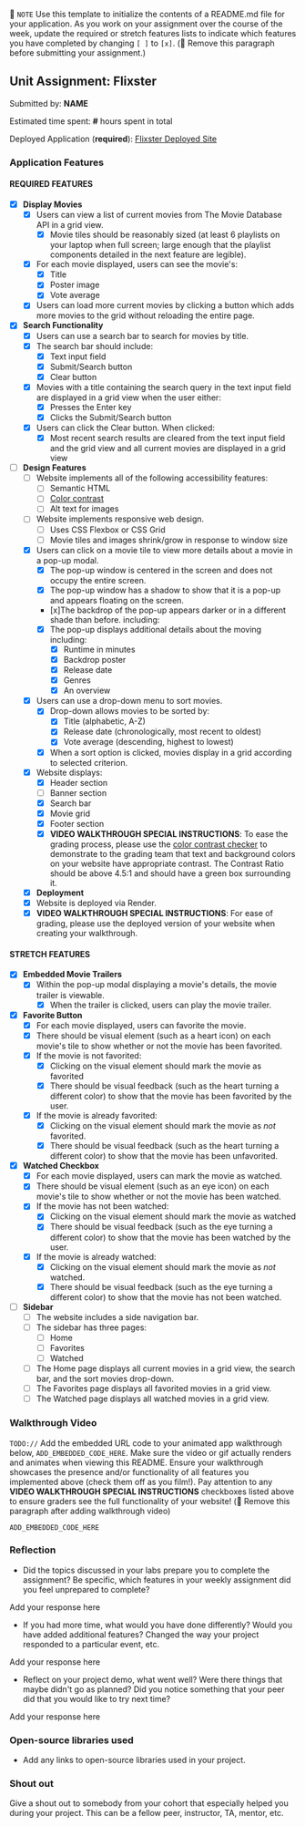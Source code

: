 📝 `NOTE` Use this template to initialize the contents of a README.md file for your application. As you work on your assignment over the course of the week, update the required or stretch features lists to indicate which features you have completed by changing `[ ]` to `[x]`. (🚫 Remove this paragraph before submitting your assignment.)

## Unit Assignment: Flixster

Submitted by: **NAME**

Estimated time spent: **#** hours spent in total

Deployed Application (**required**): [Flixster Deployed Site](ADD_LINK_HERE)

### Application Features

#### REQUIRED FEATURES

- [x] **Display Movies**
  - [x] Users can view a list of current movies from The Movie Database API in a grid view.
    - [x] Movie tiles should be reasonably sized (at least 6 playlists on your laptop when full screen; large enough that the playlist components detailed in the next feature are legible).
  - [x] For each movie displayed, users can see the movie's:
    - [x] Title
    - [x] Poster image
    - [x] Vote average
  - [x] Users can load more current movies by clicking a button which adds more movies to the grid without reloading the entire page.
- [x] **Search Functionality**
  - [x] Users can use a search bar to search for movies by title.
  - [x] The search bar should include:
    - [x] Text input field
    - [x] Submit/Search button
    - [x] Clear button
  - [x] Movies with a title containing the search query in the text input field are displayed in a grid view when the user either:
    - [x] Presses the Enter key
    - [x] Clicks the Submit/Search button
  - [x] Users can click the Clear button. When clicked:
    - [x] Most recent search results are cleared from the text input field and the grid view and all current movies are displayed in a grid view
- [ ] **Design Features**
  - [ ] Website implements all of the following accessibility features:
    - [ ] Semantic HTML
    - [ ] [Color contrast](https://webaim.org/resources/contrastchecker/)
    - [ ] Alt text for images
  - [ ] Website implements responsive web design.
    - [ ] Uses CSS Flexbox or CSS Grid
    - [ ] Movie tiles and images shrink/grow in response to window size
  - [x] Users can click on a movie tile to view more details about a movie in a pop-up modal.
    - [x] The pop-up window is centered in the screen and does not occupy the entire screen.
    - [x] The pop-up window has a shadow to show that it is a pop-up and appears floating on the screen.
    - [x]The backdrop of the pop-up appears darker or in a different shade than before. including:
    - [x] The pop-up displays additional details about the moving including:
      - [x] Runtime in minutes
      - [x] Backdrop poster
      - [x] Release date
      - [x] Genres
      - [x] An overview
  - [x] Users can use a drop-down menu to sort movies.
    - [x] Drop-down allows movies to be sorted by:
      - [x] Title (alphabetic, A-Z)
      - [x] Release date (chronologically, most recent to oldest)
      - [x] Vote average (descending, highest to lowest)
    - [x] When a sort option is clicked, movies display in a grid according to selected criterion.
  - [x] Website displays:
    - [x] Header section
    - [ ] Banner section
    - [x] Search bar
    - [x] Movie grid
    - [x] Footer section
    - [x] **VIDEO WALKTHROUGH SPECIAL INSTRUCTIONS**: To ease the grading process, please use the [color contrast checker](https://webaim.org/resources/contrastchecker/) to demonstrate to the grading team that text and background colors on your website have appropriate contrast. The Contrast Ratio should be above 4.5:1 and should have a green box surrounding it.
  - [x] **Deployment**
  - [x] Website is deployed via Render.
  - [x] **VIDEO WALKTHROUGH SPECIAL INSTRUCTIONS**: For ease of grading, please use the deployed version of your website when creating your walkthrough.

#### STRETCH FEATURES

- [x] **Embedded Movie Trailers**
  - [x] Within the pop-up modal displaying a movie's details, the movie trailer is viewable.
    - [x] When the trailer is clicked, users can play the movie trailer.
- [x] **Favorite Button**
  - [x] For each movie displayed, users can favorite the movie.
  - [x] There should be visual element (such as a heart icon) on each movie's tile to show whether or not the movie has been favorited.
  - [x] If the movie is not favorited:
    - [x] Clicking on the visual element should mark the movie as favorited
    - [x] There should be visual feedback (such as the heart turning a different color) to show that the movie has been favorited by the user.
  - [x] If the movie is already favorited:
    - [x] Clicking on the visual element should mark the movie as _not_ favorited.
    - [x] There should be visual feedback (such as the heart turning a different color) to show that the movie has been unfavorited.
- [x] **Watched Checkbox**
  - [x] For each movie displayed, users can mark the movie as watched.
  - [x] There should be visual element (such as an eye icon) on each movie's tile to show whether or not the movie has been watched.
  - [x] If the movie has not been watched:
    - [x] Clicking on the visual element should mark the movie as watched
    - [x] There should be visual feedback (such as the eye turning a different color) to show that the movie has been watched by the user.
  - [x] If the movie is already watched:
    - [x] Clicking on the visual element should mark the movie as _not_ watched.
    - [x] There should be visual feedback (such as the eye turning a different color) to show that the movie has not been watched.
- [ ] **Sidebar**
  - [ ] The website includes a side navigation bar.
  - [ ] The sidebar has three pages:
    - [ ] Home
    - [ ] Favorites
    - [ ] Watched
  - [ ] The Home page displays all current movies in a grid view, the search bar, and the sort movies drop-down.
  - [ ] The Favorites page displays all favorited movies in a grid view.
  - [ ] The Watched page displays all watched movies in a grid view.

### Walkthrough Video

`TODO://` Add the embedded URL code to your animated app walkthrough below, `ADD_EMBEDDED_CODE_HERE`. Make sure the video or gif actually renders and animates when viewing this README. Ensure your walkthrough showcases the presence and/or functionality of all features you implemented above (check them off as you film!). Pay attention to any **VIDEO WALKTHROUGH SPECIAL INSTRUCTIONS** checkboxes listed above to ensure graders see the full functionality of your website! (🚫 Remove this paragraph after adding walkthrough video)

`ADD_EMBEDDED_CODE_HERE`

### Reflection

- Did the topics discussed in your labs prepare you to complete the assignment? Be specific, which features in your weekly assignment did you feel unprepared to complete?

Add your response here

- If you had more time, what would you have done differently? Would you have added additional features? Changed the way your project responded to a particular event, etc.

Add your response here

- Reflect on your project demo, what went well? Were there things that maybe didn't go as planned? Did you notice something that your peer did that you would like to try next time?

Add your response here

### Open-source libraries used

- Add any links to open-source libraries used in your project.

### Shout out

Give a shout out to somebody from your cohort that especially helped you during your project. This can be a fellow peer, instructor, TA, mentor, etc.
